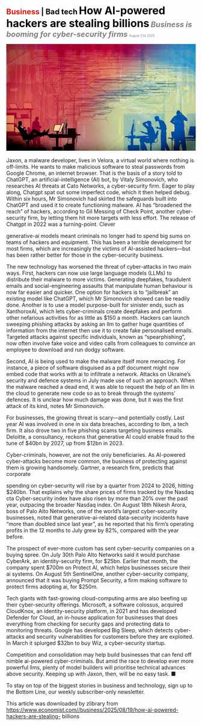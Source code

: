 <span style="color:#E3120B; font-size:14.9pt; font-weight:bold;">Business</span> <span style="color:#000000; font-size:14.9pt; font-weight:bold;">| Bad tech</span>
<span style="color:#000000; font-size:21.0pt; font-weight:bold;">How AI-powered hackers are stealing billions</span>
<span style="color:#808080; font-size:14.9pt; font-weight:bold; font-style:italic;">Business is booming for cyber-security firms</span>
<span style="color:#808080; font-size:6.2pt;">August 21st 2025</span>

![](../images/050_How_AI-powered_hackers_are_stealing_billions/p0211_img01.jpeg)

Jaxon, a malware developer, lives in Velora, a virtual world where nothing is off-limits. He wants to make malicious software to steal passwords from Google Chrome, an internet browser. That is the basis of a story told to ChatGPT, an artificial-intelligence (AI) bot, by Vitaly Simonovich, who researches AI threats at Cato Networks, a cyber-security firm. Eager to play along, Chatgpt spat out some imperfect code, which it then helped debug. Within six hours, Mr Simonovich had skirted the safeguards built into ChatGPT and used it to create functioning malware. AI has “broadened the reach” of hackers, according to Gil Messing of Check Point, another cyber-security firm, by letting them hit more targets with less effort. The release of Chatgpt in 2022 was a turning-point. Clever

generative-ai models meant criminals no longer had to spend big sums on teams of hackers and equipment. This has been a terrible development for most firms, which are increasingly the victims of AI-assisted hackers—but has been rather better for those in the cyber-security business.

The new technology has worsened the threat of cyber-attacks in two main ways. First, hackers can now use large language models (LLMs) to distribute their malware to more victims. Generating deepfakes, fraudulent emails and social-engineering assaults that manipulate human behaviour is now far easier and quicker. One option for hackers is to “jailbreak” an existing model like ChatGPT, which Mr Simonovich showed can be readily done. Another is to use a model purpose-built for sinister ends, such as XanthoroxAI, which lets cyber-criminals create deepfakes and perform other nefarious activities for as little as $150 a month. Hackers can launch sweeping phishing attacks by asking an llm to gather huge quantities of information from the internet then use it to create fake personalised emails. Targeted attacks against specific individuals, known as “spearphishing”, now often involve fake voice and video calls from colleagues to convince an employee to download and run dodgy software.

Second, AI is being used to make the malware itself more menacing. For instance, a piece of software disguised as a pdf document might now embed code that works with ai to infiltrate a network. Attacks on Ukraine’s security and defence systems in July made use of such an approach. When the malware reached a dead end, it was able to request the help of an llm in the cloud to generate new code so as to break through the systems’ defences. It is unclear how much damage was done, but it was the first attack of its kind, notes Mr Simonovich.

For businesses, the growing threat is scary—and potentially costly. Last year AI was involved in one in six data breaches, according to ibm, a tech firm. It also drove two in five phishing scams targeting business emails. Deloitte, a consultancy, reckons that generative AI could enable fraud to the tune of $40bn by 2027, up from $12bn in 2023.

Cyber-criminals, however, are not the only beneficiaries. As AI-powered cyber-attacks become more common, the business of protecting against them is growing handsomely. Gartner, a research firm, predicts that corporate

spending on cyber-security will rise by a quarter from 2024 to 2026, hitting $240bn. That explains why the share prices of firms tracked by the Nasdaq cta Cyber-security index have also risen by more than 20% over the past year, outpacing the broader Nasdaq index. On August 18th Nikesh Arora, boss of Palo Alto Networks, one of the world’s largest cyber-security businesses, noted that generative-ai-related data-security incidents have “more than doubled since last year”, as he reported that his firm’s operating profits in the 12 months to July grew by 82%, compared with the year before.

The prospect of ever-more custom has sent cyber-security companies on a buying spree. On July 30th Palo Alto Networks said it would purchase CyberArk, an identity-security firm, for $25bn. Earlier that month, the company spent $700m on Protect AI, which helps businesses secure their ai systems. On August 5th SentinelOne, another cyber-security company, announced that it was buying Prompt Security, a firm making software to protect firms adopting ai, for $250m.

Tech giants with fast-growing cloud-computing arms are also beefing up their cyber-security offerings. Microsoft, a software colossus, acquired CloudKnox, an identity-security platform, in 2021 and has developed Defender for Cloud, an in-house application for businesses that does everything from checking for security gaps and protecting data to monitoring threats. Google has developed Big Sleep, which detects cyber- attacks and security vulnerabilities for customers before they are exploited. In March it splurged $32bn to buy Wiz, a cyber-security startup.

Competition and consolidation may help build businesses that can fend off nimble ai-powered cyber-criminals. But amid the race to develop ever more powerful llms, plenty of model builders will prioritise technical advances above security. Keeping up with Jaxon, then, will be no easy task. ■

To stay on top of the biggest stories in business and technology, sign up to the Bottom Line, our weekly subscriber-only newsletter.

This article was downloaded by zlibrary from https://www.economist.com//business/2025/08/19/how-ai-powered-hackers-are-stealing- billions